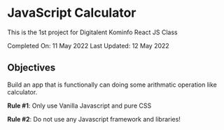 # JavaScript Calculator

This is the 1st project for Digitalent Kominfo React JS Class

Completed On: 11 May 2022 
Last Updated: 12 May 2022 

## Objectives

Build an app that is functionally can doing some arithmatic operation like calculator.

**Rule #1**: Only use Vanilla Javascript and pure CSS

**Rule #2**:  Do not use any Javascript framework and libraries!

